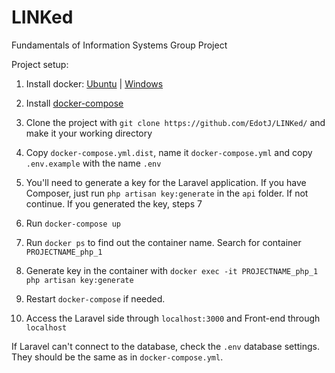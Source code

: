 # LINKed

Fundamentals of Information Systems Group Project

Project setup:

1. Install docker:
     [Ubuntu](https://docs.docker.com/install/linux/docker-ce/ubuntu/)
     |
     [Windows](https://docs.docker.com/docker-for-windows/install/)

2. Install [docker-compose](https://docs.docker.com/compose/install/)
3. Clone the project with `git clone https://github.com/EdotJ/LINKed/` and make it your working directory
4. Copy `docker-compose.yml.dist`, name it `docker-compose.yml` and copy `.env.example` with the name `.env`
5. You'll need to generate a key for the Laravel application. If you have Composer, just run `php artisan key:generate` in the `api` folder. If not continue. If you generated the key, steps 7
6. Run `docker-compose up`
7. Run `docker ps` to find out the container name. Search for container `PROJECTNAME_php_1`
8. Generate key in the container with `docker exec -it PROJECTNAME_php_1 php artisan key:generate`
9. Restart `docker-compose` if needed. 
10. Access the Laravel side through `localhost:3000` and Front-end through `localhost` 

If Laravel can't connect to the database, check the `.env` database settings. They should be the same as in `docker-compose.yml`.